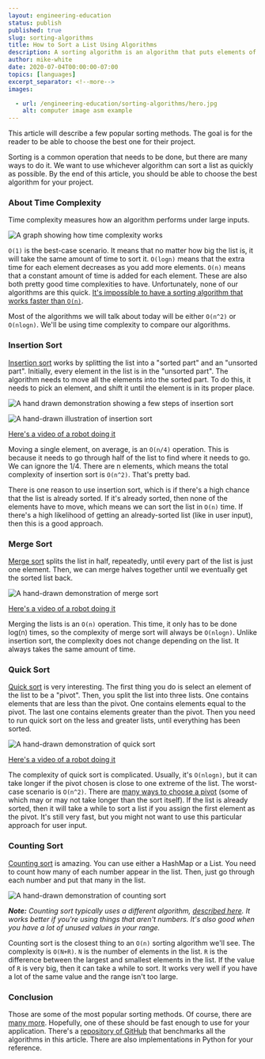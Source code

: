 ```yaml
---
layout: engineering-education
status: publish
published: true
slug: sorting-algorithms
title: How to Sort a List Using Algorithms
description: A sorting algorithm is an algorithm that puts elements of a list in a certain order. Efficient sorting is important to optimizing the efficiency of other algorithms that require input data to be in sorted lists.
author: mike-white
date: 2020-07-04T00:00:00-07:00
topics: [languages]
excerpt_separator: <!--more-->
images:

  - url: /engineering-education/sorting-algorithms/hero.jpg
    alt: computer image asm example
---
```

This article will describe a few popular sorting methods. The goal is for the reader to be able to choose the best one for their project.
<!--more-->

Sorting is a common operation that needs to be done, but there are many ways to do it. We want to use whichever algorithm can sort a list as quickly as possible. By the end of this article, you should be able to choose the best algorithm for your project.

### About Time Complexity

Time complexity measures how an algorithm performs under large inputs.

![A graph showing how time complexity works](/engineering-education/sorting-algorithms/complexity.png)

`O(1)` is the best-case scenario. It means that no matter how big the list is, it will take the same amount of time to sort it. `O(logn)` means that the extra time for each element decreases as you add more elements. `O(n)` means that a constant amount of time is added for each element. These are also both pretty good time complexities to have. Unfortunately, none of our algorithms are this quick. [It's impossible to have a sorting algorithm that works faster than `O(n)`](https://www.youtube.com/watch?v=4Q72kbwyEmk).

Most of the algorithms we will talk about today will be either `O(n^2)` or `O(nlogn)`. We'll be using time complexity to compare our algorithms.

### Insertion Sort

[Insertion sort](https://github.com/botahamec/sorting_algos/blob/master/python/insertion_sort.py) works by splitting the list into a "sorted part" and an "unsorted part". Initially, every element in the list is in the "unsorted part". The algorithm needs to move all the elements into the sorted part. To do this, it needs to pick an element, and shift it until the element is in its proper place.

![A hand drawn demonstration showing a few steps of insertion sort](/engineering-education/sorting-algorithms/insertion1.jpg)

![A hand-drawn illustration of insertion sort](/engineering-education/sorting-algorithms/insertion2.jpg)

[Here's a video of a robot doing it](https://www.youtube.com/watch?v=TZRWRjq2CAg)

Moving a single element, on average, is an `O(n/4)` operation. This is because it needs to go through half of the list to find where it needs to go. We can ignore the 1/4. There are n elements, which means the total complexity of insertion sort is `O(n^2)`. That's pretty bad.

There is one reason to use insertion sort, which is if there's a high chance that the list is already sorted. If it's already sorted, then none of the elements have to move, which means we can sort the list in `O(n)` time. If there's a high likelihood of getting an already-sorted list (like in user input), then this is a good approach.

### Merge Sort

[Merge sort](https://github.com/botahamec/sorting_algos/blob/master/python/merge_sort.py) splits the list in half, repeatedly, until every part of the list is just one element. Then, we can merge halves together until we eventually get the sorted list back.

![A hand-drawn demonstration of merge sort](/engineering-education/sorting-algorithms/merge.jpg)

[Here's a video of a robot doing it](https://www.youtube.com/watch?v=es2T6KY45cA)

Merging the lists is an `O(n)` operation. This time, it only has to be done log(n) times, so the complexity of merge sort will always be `O(nlogn)`. Unlike insertion sort, the complexity does not change depending on the list. It always takes the same amount of time.

### Quick Sort

[Quick sort](https://github.com/botahamec/sorting_algos/blob/master/python/quick_sort.py) is very interesting. The first thing you do is select an element of the list to be a "pivot". Then, you split the list into three lists. One contains elements that are less than the pivot. One contains elements equal to the pivot. The last one contains elements greater than the pivot. Then you need to run quick sort on the less and greater lists, until everything has been sorted.

![A hand-drawn demonstration of quick sort](/engineering-education/sorting-algorithms/quick.jpg)

[Here's a video of a robot doing it](https://www.youtube.com/watch?v=es2T6KY45cA)

The complexity of quick sort is complicated. Usually, it's `O(nlogn)`, but it can take longer if the pivot chosen is close to one extreme of the list. The worst-case scenario is `O(n^2)`. There are [many ways to choose a pivot](https://stackoverflow.com/questions/164163/quicksort-choosing-the-pivot/) (some of which may or may not take longer than the sort itself). If the list is already sorted, then it will take a while to sort a list if you assign the first element as the pivot. It's still very fast, but you might not want to use this particular approach for user input.

### Counting Sort

[Counting sort](https://github.com/botahamec/sorting_algos/blob/master/python/counting_sort.py) is amazing. You can use either a HashMap or a List. You need to count how many of each number appear in the list. Then, just go through each number and put that many in the list.

![A hand-drawn demonstration of counting sort](/engineering-education/sorting-algorithms/counting.jpg)

***Note:*** *Counting sort typically uses a different algorithm, [described here](https://www.youtube.com/watch?v=TTnvXY82dtM). It works better if you're using things that aren't numbers. It's also good when you have a lot of unused values in your range.*

Counting sort is the closest thing to an `O(n)` sorting algorithm we'll see. The complexity is `O(N+R)`. `N` is the number of elements in the list. `R` is the difference between the largest and smallest elements in the list. If the value of `R` is very big, then it can take a while to sort. It works very well if you have a lot of the same value and the range isn't too large.

### Conclusion

Those are some of the most popular sorting methods. Of course, there are [many more](https://en.wikipedia.org/wiki/Sorting_algorithm). Hopefully, one of these should be fast enough to use for your application. There's a [repository of GitHub](https://github.com/botahamec/sorting_algos) that benchmarks all the algorithms in this article. There are also implementations in Python for your reference.
